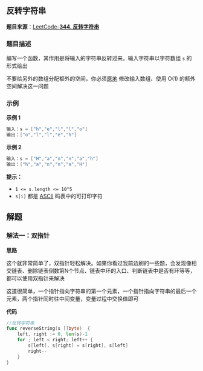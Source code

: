 
## 反转字符串

**题目来源**：[LeetCode-**344. 反转字符串**](https://leetcode-cn.com/problems/reverse-string/)

### 题目描述

编写一个函数，其作用是将输入的字符串反转过来。输入字符串以字符数组 `s` 的形式给出

不要给另外的数组分配额外的空间，你必须[原地](https://baike.baidu.com/item/%E5%8E%9F%E5%9C%B0%E7%AE%97%E6%B3%95) 修改输入数组、使用 O(1) 的额外空间解决这一问题

### 示例

**示例 1**

```go
输入：s = ["h","e","l","l","o"]
输出：["o","l","l","e","h"]
```

**示例 2**

```go
输入：s = ["H","a","n","n","a","h"]
输出：["h","a","n","n","a","H"]
```

**提示：**

- `1 <= s.length <= 10^5`
- `s[i]` 都是 [ASCII](https://baike.baidu.com/item/ASCII) 码表中的可打印字符

## 解题

### 解法一：双指针

**思路**

这个就非常简单了，双指针轻松解决。如果你看过我前边刷的一些题，会发现像相交链表、删除链表倒数第N个节点、链表中环的入口、判断链表中是否有环等等，都可以使用双指针来解决

这道很简单，一个指针指向字符串的第一个元素，一个指针指向字符串的最后一个元素，两个指针同时往中间变量，变量过程中交换值即可

**代码**

```go
//反转字符串
func reverseString(s []byte)  {
	left, right := 0, len(s)-1
	for ; left < right; left++ {
		s[left], s[right] = s[right], s[left]
		right--
	}
}
```
